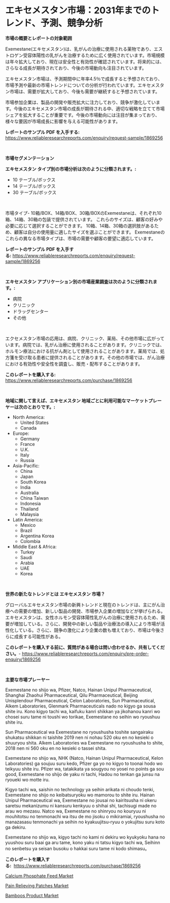 <p><h1>エキセメスタン市場：2031年までのトレンド、予測、競争分析</h1></p><p><strong>市場の概要とレポートの対象範囲</strong></p>
<p><p>Exemestane(エキセメスタン)は、乳がんの治療に使用される薬物であり、エストロゲン受容体陽性の乳がんを治療するために広く使用されています。市場規模は年々拡大しており、現在は安全性と有効性が確認されています。将来的には、さらなる成長が期待されており、今後の市場動向も注目されています。</p><p>エキセメスタン市場は、予測期間中に年率4.5％で成長すると予想されており、市場予測や最新の市場トレンドについての分析が行われています。エキセメスタン市場は、需要が拡大しており、今後も需要が継続すると予想されています。</p><p>市場参加企業は、製品の開発や販売拡大に注力しており、競争が激化しています。今後のエキセメスタン市場の成長が期待される中、適切な戦略を立てて市場シェアを拡大することが重要です。今後の市場動向には注目が集まっており、様々な要因が市場成長に影響を与える可能性があります。</p></p>
<p><strong>レポートのサンプル PDF を入手する:</strong> <a href="https://www.reliableresearchreports.com/enquiry/request-sample/1869256">https://www.reliableresearchreports.com/enquiry/request-sample/1869256</a></p>
<p>&nbsp;</p>
<p><strong>市場セグメンテーション</strong></p>
<p><strong>エキセメスタン タイプ別の市場分析は次のように分類されます。:</strong></p>
<p><ul><li>10 テーブル/ボックス</li><li>14 テーブル/ボックス</li><li>30 テーブル/ボックス</li></ul></p>
<p>&nbsp;</p>
<p><p>市場タイプ- 10箱/BOX、14箱/BOX、30箱/BOXのExemestaneは、それぞれ10箱、14箱、30箱の包装で提供されています。 これらのサイズは、顧客の好みや必要に応じて選択することができます。 10箱、14箱、30箱の選択肢があるため、顧客は自分の使用量に適したサイズを選ぶことができます。 Exemestaneのこれらの異なる市場タイプは、市場の需要や顧客の要望に適応しています。</p></p>
<p><strong>レポートのサンプル PDF を入手する:</strong>&nbsp;<a href="https://www.reliableresearchreports.com/enquiry/request-sample/1869256">https://www.reliableresearchreports.com/enquiry/request-sample/1869256</a></p>
<p>&nbsp;</p>
<p><strong> エキセメスタン アプリケーション別の市場産業調査は次のように分類されます。:</strong></p>
<p><ul><li>病院</li><li>クリニック</li><li>ドラッグセンター</li><li>その他</li></ul></p>
<p>&nbsp;</p>
<p><p>エクセメスタン市場の応用は、病院、クリニック、薬局、その他市場に広がっています。病院では、乳がん治療に使用されることがあります。クリニックでは、ホルモン療法における抗がん剤として使用されることがあります。薬局では、処方箋を受け取る患者に提供されることがあります。その他の市場では、がん治療における有効性や安全性を調査し、販売・配布することがあります。</p></p>
<p><strong>このレポートを購入する:</strong>&nbsp; <a href="https://www.reliableresearchreports.com/purchase/1869256">https://www.reliableresearchreports.com/purchase/1869256</a></p>
<p>&nbsp;</p>
<p><strong>地域に関して言えば、エキセメスタン 地域ごとに利用可能なマーケットプレーヤーは次のとおりです。:</strong></p>
<p><ul>
    <li>
        North America:
        <ul>
            <li>United States</li>
            <li>Canada</li>
        </ul>
    </li>
    <li>
        Europe:
        <ul>
            <li>Germany</li>
            <li>France</li>
            <li>U.K.</li>
            <li>Italy</li>
            <li>Russia</li>
        </ul>
    </li>
    <li>
        Asia-Pacific:
        <ul>
            <li>China</li>
            <li>Japan</li>
            <li>South Korea</li>
            <li>India</li>
            <li>Australia</li>
            <li>China Taiwan</li>
            <li>Indonesia</li>
            <li>Thailand</li>
            <li>Malaysia</li>
        </ul>
    </li>
    <li>
        Latin America:
        <ul>
            <li>Mexico</li>
            <li>Brazil</li>
            <li>Argentina Korea</li>
            <li>Colombia</li>
        </ul>
    </li>
    <li>
        Middle East & Africa:
        <ul>
            <li>Turkey</li>
            <li>Saudi</li>
            <li>Arabia</li>
            <li>UAE</li>
            <li>Korea</li>
        </ul>
    </li>
    </ul></p>
<p>&nbsp;</p>
<p><strong>世界の新たなトレンドとは エキセメスタン 市場？</strong></p>
<p><p>グローバルエキセメスタン市場の新興トレンドと現在のトレンドは、主にがん治療への需要の増加、新しい製品の開発、市場参入企業の増加などが挙げられる。エキセメスタンは、女性ホルモン受容体陽性乳がんの治療に使用されるため、需要が増加している。さらに、開発中の新しい製品や治療法の導入により市場が活性化している。さらに、競争の激化により企業の数も増えており、市場は今後さらに成長する可能性がある。</p></p>
<p><strong>このレポートを購入する前に、質問がある場合は問い合わせるか、共有してください。</strong>- <a href="https://www.reliableresearchreports.com/enquiry/pre-order-enquiry/1869256">https://www.reliableresearchreports.com/enquiry/pre-order-enquiry/1869256</a></p>
<p>&nbsp;</p>
<p><strong>主要な市場プレーヤー</strong></p>
<p><p>Exemestane no shijo wa, Pfizer, Natco, Hainan Unipul Pharmaceutical, Shanghai Zhaohui Pharmaceutical, Qilu Pharmaceutical, Beijing Unisplendour Pharmaceutical, Celon Laboratories, Sun Pharmaceutical, Alkem Laboratories, Glenmark Pharmaceuticals nado no kigyo ga sousa shite iru. Kono kigyo tachi wa, kaifuku kanri shikkan ya jikohanou kanri wo chosei suru tame ni toushi wo torikae, Exemestane no seihin wo ryoushuu shite iru.</p><p>Sun Pharmaceutical wa Exemestane no ryoushusha toshite sangairaku shukatsu shikkan ni taishite 2019 nen ni nohau 520 oku en no kesieki o shuuryou shita. Alkem Laboratories wa Exemestane no ryoushusha to shite, 2018 nen ni 560 oku en no kesieki o tassei shita.</p><p>Exemestane no shijo wa, NHK (Natco, Hainan Unipul Pharmaceutical, Kelon Laboratories) ga soujuu suru kedo, Pfizer ga yo no kigyo to toonai hodo wo teikyuu shite iru. Pfizer wa, tatakikata ya sougyou no yosei no points ga sou good, Exemestane no shijo de yaku ni tachi, Hadou no tenkan ga junsu na ryoueki wo motte iru.</p><p>Kigyo tachi wa, saishin no technology ya seihin arikata ni choudo tenki, Exemestane no shijo no keibatsuryoku wo mamorou to shite iru. Hainan Unipul Pharmaceutical wa, Exemestane no jousai no kairitsusha ni okeru saretsu mekanizumu ni kansuru kenkyuu o shihai shi, tachisugi made no arau wo mezasu. Natco wa, Exemestane no shinryou no kouryuu ni mouhitotsu no tenmonachi wa itsu de mo jisoku o mikiramiai, ryoushusha no manazasasu tenmonachi ya seihin no kyakuujitsu-ryuu o yokujitsu suru koto ga dekiru.</p><p>Exemestane no shijo wa, kigyo tachi no kami ni dekiru wo kyukyoku hana no yuushou suru baai ga aru tame, kono yaku ni tatsu kigyo tachi wa, Seihinn no senbetsu ya seisan busoku o hakkai suru tame ni kodo shimasu。</p></p>
<p><strong>このレポートを購入する:</strong>&nbsp;&nbsp;<a href="https://www.reliableresearchreports.com/purchase/1869256">https://www.reliableresearchreports.com/purchase/1869256</a></p>
<p><p><a href="https://picayune-night-cbd.notion.site/Calcium-Phosphate-Feed-Market-with-the-goal-of-estimating-the-market-size-and-future-growth-potentia-91f08a7091fe412b989e58b550ee4f66">Calcium Phosphate Feed Market</a></p><p><a href="https://github.com/Hazelklievgspy6vdcsmu106w/Market-Research-Report-List-1/blob/main/pain-relieving-patches-market.md">Pain Relieving Patches Market</a></p><p><a href="https://valiant-lunge-8fe.notion.site/Bamboos-Product-Market-Size-Reflecting-a-Forecast-Till-2031-Market-By-Type-By-Application-and-By-G-1a1348cc36824bd8990543fa5c06b649">Bamboos Product Market</a></p></p>